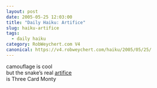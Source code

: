 ```yaml
---
layout: post
date: 2005-05-25 12:03:00
title: "Daily Haiku: Artifice"
slug: haiku-artifice
tags:
  - daily haiku
category: RobWeychert.com V4
canonical: https://v4.robweychert.com/haiku/2005/05/25/
---
```


camouflage is cool  
but the snake’s real [artifice](http://dictionary.reference.com/wordoftheday/archive/2005/05/25.html)  
is Three Card Monty